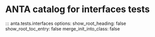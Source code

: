 <!--
  ~ Copyright (c) 2023 Arista Networks, Inc.
  ~ Use of this source code is governed by the Apache License 2.0
  ~ that can be found in the LICENSE file.
  -->

# ANTA catalog for interfaces tests

::: anta.tests.interfaces
    options:
      show_root_heading: false
      show_root_toc_entry: false
      merge_init_into_class: false
